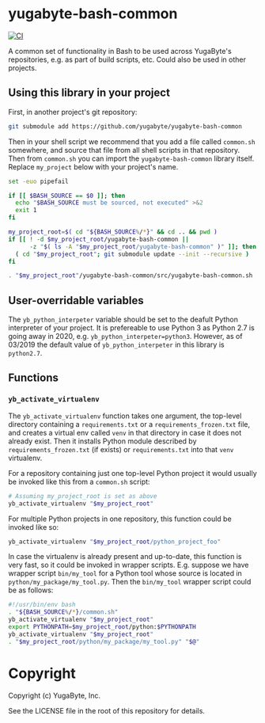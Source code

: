 # yugabyte-bash-common

[![CI](https://github.com/yugabyte/yugabyte-bash-common/workflows/CI/badge.svg)](https://github.com/yugabyte/yugabyte-bash-common/actions?query=workflow%3ACI)

A common set of functionality in Bash to be used across YugaByte's repositories, e.g. as part of
build scripts, etc. Could also be used in other projects.

## Using this library in your project

First, in another project's git repository:
```bash
git submodule add https://github.com/yugabyte/yugabyte-bash-common
```

Then in your shell script we recommend that you add a file called `common.sh` somewhere, and source
that file from all shell scripts in that repository. Then from `common.sh` you can import the
`yugabyte-bash-common` library itself. Replace `my_project` below with your project's name.

```bash
set -euo pipefail

if [[ $BASH_SOURCE == $0 ]]; then
  echo "$BASH_SOURCE must be sourced, not executed" >&2
  exit 1
fi

my_project_root=$( cd "${BASH_SOURCE%/*}" && cd .. && pwd )
if [[ ! -d $my_project_root/yugabyte-bash-common || 
      -z "$( ls -A "$my_project_root/yugabyte-bash-common" )" ]]; then
  ( cd "$my_project_root"; git submodule update --init --recursive )
fi

. "$my_project_root"/yugabyte-bash-common/src/yugabyte-bash-common.sh

```


## User-overridable variables

The `yb_python_interpeter` variable should be set to the deafult Python interpreter of your
project. It is prefereable to use Python 3 as Python 2.7 is going away in 2020,
e.g. `yb_python_interpeter=python3`. However, as of 03/2019 the default value of
`yb_python_interpeter` in this library is `python2.7`.

## Functions

### `yb_activate_virtualenv`

The `yb_activate_virtualenv` function takes one argument, the top-level directory containing
a `requirements.txt` or a `requirements_frozen.txt` file, and creates a virtual env called
`venv` in that directory in case it does not already exist. Then it installs Python module
described by `requirements_frozen.txt` (if exists) or `requirements.txt` into that `venv`
virtualenv.

For a repository containing just one top-level Python project it would usually be invoked
like this from a `common.sh` script:

```bash
# Assuming my_project_root is set as above
yb_activate_virtualenv "$my_project_root"
```

For multiple Python projects in one repository, this function could be invoked like so:

```bash
yb_activate_virtualenv "$my_project_root/python_project_foo"
```

In case the virtualenv is already present and up-to-date, this function is very fast, so
it could be invoked in wrapper scripts. E.g. suppose we have wrapper script `bin/my_tool`
for a Python tool whose source is located in `python/my_package/my_tool.py`. Then
the `bin/my_tool` wrapper script could be as follows:

```bash
#!/usr/bin/env bash
. "${BASH_SOURCE%/*}/common.sh"
yb_activate_virtualenv "$my_project_root"
export PYTHONPATH=$my_project_root/python:$PYTHONPATH
yb_activate_virtualenv "$my_project_root"
. "$my_project_root/python/my_package/my_tool.py" "$@"
```

# Copyright

Copyright (c) YugaByte, Inc.

See the LICENSE file in the root of this repository for details.
